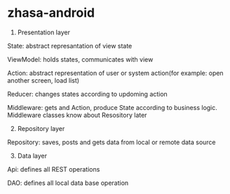 # zhasa-android
1. Presentation layer

  State: abstract represantation of view state
  
  ViewModel: holds states, communicates with view
  
  Action: abstract representation of user or system action(for example: open another screen, load list)
  
  Reducer: changes states according to updoming action
  
  Middleware: gets and Action, produce State according to business logic. Middleware classes know about Resository later

2. Repository layer
  
  Repository: saves, posts and gets data from local or remote data source
  
3. Data layer
  
  Api: defines all REST operations
  
  DAO: defines all local data base operation
  
